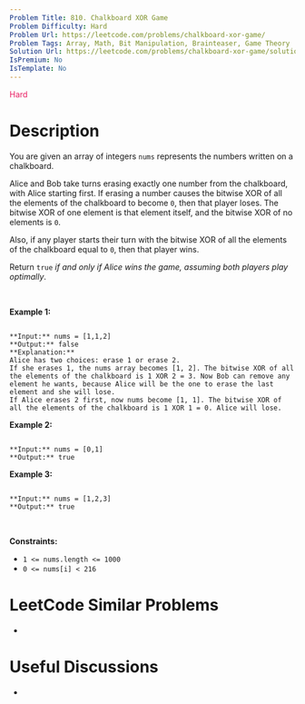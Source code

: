 ```yaml
---
Problem Title: 810. Chalkboard XOR Game
Problem Difficulty: Hard
Problem Url: https://leetcode.com/problems/chalkboard-xor-game/
Problem Tags: Array, Math, Bit Manipulation, Brainteaser, Game Theory
Solution Url: https://leetcode.com/problems/chalkboard-xor-game/solution/
IsPremium: No
IsTemplate: No
---
```


<span style="color: rgb(233, 30, 99);">Hard</span>

# Description

You are given an array of integers `nums` represents the numbers written on a chalkboard.


Alice and Bob take turns erasing exactly one number from the chalkboard, with Alice starting first. If erasing a number causes the bitwise XOR of all the elements of the chalkboard to become `0`, then that player loses. The bitwise XOR of one element is that element itself, and the bitwise XOR of no elements is `0`.


Also, if any player starts their turn with the bitwise XOR of all the elements of the chalkboard equal to `0`, then that player wins.


Return `true` *if and only if Alice wins the game, assuming both players play optimally*.


 


**Example 1:**



```

**Input:** nums = [1,1,2]
**Output:** false
**Explanation:** 
Alice has two choices: erase 1 or erase 2. 
If she erases 1, the nums array becomes [1, 2]. The bitwise XOR of all the elements of the chalkboard is 1 XOR 2 = 3. Now Bob can remove any element he wants, because Alice will be the one to erase the last element and she will lose. 
If Alice erases 2 first, now nums become [1, 1]. The bitwise XOR of all the elements of the chalkboard is 1 XOR 1 = 0. Alice will lose.

```

**Example 2:**



```

**Input:** nums = [0,1]
**Output:** true

```

**Example 3:**



```

**Input:** nums = [1,2,3]
**Output:** true

```

 


**Constraints:**


* `1 <= nums.length <= 1000`
* `0 <= nums[i] < 216`




# LeetCode Similar Problems

- []()

# Useful Discussions

- []()
